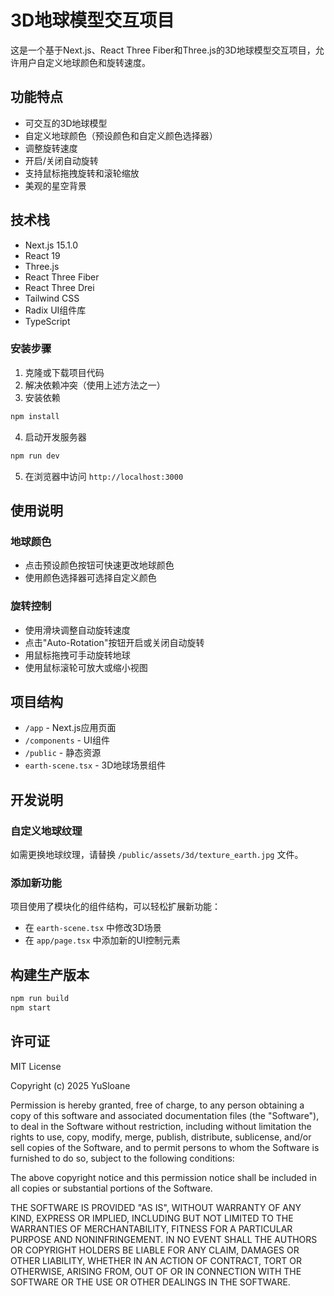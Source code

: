 # 3D地球模型交互项目

这是一个基于Next.js、React Three Fiber和Three.js的3D地球模型交互项目，允许用户自定义地球颜色和旋转速度。

## 功能特点

- 可交互的3D地球模型
- 自定义地球颜色（预设颜色和自定义颜色选择器）
- 调整旋转速度
- 开启/关闭自动旋转
- 支持鼠标拖拽旋转和滚轮缩放
- 美观的星空背景

## 技术栈

- Next.js 15.1.0
- React 19
- Three.js
- React Three Fiber
- React Three Drei
- Tailwind CSS
- Radix UI组件库
- TypeScript

### 安装步骤

1. 克隆或下载项目代码
2. 解决依赖冲突（使用上述方法之一）
3. 安装依赖

```bash
npm install
```

4. 启动开发服务器

```bash
npm run dev
```

5. 在浏览器中访问 `http://localhost:3000`

## 使用说明

### 地球颜色

- 点击预设颜色按钮可快速更改地球颜色
- 使用颜色选择器可选择自定义颜色

### 旋转控制

- 使用滑块调整自动旋转速度
- 点击"Auto-Rotation"按钮开启或关闭自动旋转
- 用鼠标拖拽可手动旋转地球
- 使用鼠标滚轮可放大或缩小视图

## 项目结构

- `/app` - Next.js应用页面
- `/components` - UI组件
- `/public` - 静态资源
- `earth-scene.tsx` - 3D地球场景组件

## 开发说明

### 自定义地球纹理

如需更换地球纹理，请替换 `/public/assets/3d/texture_earth.jpg` 文件。

### 添加新功能

项目使用了模块化的组件结构，可以轻松扩展新功能：

- 在 `earth-scene.tsx` 中修改3D场景
- 在 `app/page.tsx` 中添加新的UI控制元素

## 构建生产版本

```bash
npm run build
npm start
```

## 许可证

MIT License

Copyright (c) 2025 YuSloane

Permission is hereby granted, free of charge, to any person obtaining a copy
of this software and associated documentation files (the "Software"), to deal
in the Software without restriction, including without limitation the rights
to use, copy, modify, merge, publish, distribute, sublicense, and/or sell
copies of the Software, and to permit persons to whom the Software is
furnished to do so, subject to the following conditions:

The above copyright notice and this permission notice shall be included in all
copies or substantial portions of the Software.

THE SOFTWARE IS PROVIDED "AS IS", WITHOUT WARRANTY OF ANY KIND, EXPRESS OR
IMPLIED, INCLUDING BUT NOT LIMITED TO THE WARRANTIES OF MERCHANTABILITY,
FITNESS FOR A PARTICULAR PURPOSE AND NONINFRINGEMENT. IN NO EVENT SHALL THE
AUTHORS OR COPYRIGHT HOLDERS BE LIABLE FOR ANY CLAIM, DAMAGES OR OTHER
LIABILITY, WHETHER IN AN ACTION OF CONTRACT, TORT OR OTHERWISE, ARISING FROM,
OUT OF OR IN CONNECTION WITH THE SOFTWARE OR THE USE OR OTHER DEALINGS IN THE
SOFTWARE.